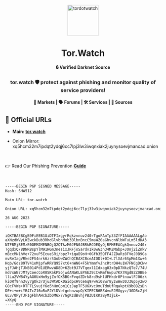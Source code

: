 <p align="center"><img src="https://avatars.githubusercontent.com/u/131911538" alt="tordotwatch" width="100" height="100"></p>

<h1 align="center">Tor.Watch</h1>

<div align="center">
	<strong>🔒 Verified Darknet Source</strong>
</div>

<div align="center">
	<h3>tor.watch 🛡️ protect against phishing and monitor quality of service providers!</h3>
</div>

<div align="center">
	<h4>🛒 Markets | 🗣️ Forums | 🛠️ Services | 🔌 Sources</h4>
</div>

## 🔗 Official URLs

- <strong>Main: [tor.watch](https://tor.watch)</strong>

- Onion Mirror: xq5hcm32m7ipdqt2ydqj6cc7lpj3lw3iwqnxiak2juynysoevjmancad.onion
	
<br />

👉 Read Our Phishing Prevention **[Guide](https://tor.watch/prevention.html)**

<br />

```bash
-----BEGIN PGP SIGNED MESSAGE-----
Hash: SHA512

Main URL: tor.watch

Onion URL: xq5hcm32m7ipdqt2ydqj6cc7lpj3lw3iwqnxiak2juynysoevjmancad.onion

26 AUG 2023

-----BEGIN PGP SIGNATURE-----

iQKTBAEBCgB9FiEEB1GiDTFIxgyrRqkzvnuv240rTgoFAmTp33ZfFIAAAAAALgAo
aXNzdWVyLWZwckBub3RhdGlvbnMub3BlbnBncC5maWZ0aGhvcnNlbWFuLm5ldDA3
NTFBMjBEMzE0OEM2MENBQjQ2QTkzM0JFN0JBRkRCOEQyQjRFMEEACgkQvnuv240r
TgqdxQ/8DNR8spYlM91HGm3nesixJRFjoSardv1k0wG3n34MZMabp+JOnj2iZnkV
mBccMN1hVe+72xuP5EcueSRi/bpz7+iqaB9oH+0Gfb35QFF4JZDaRz8FVeJ0B9Ga
mvReIagVRke2FS4nrk6zrSGobwZWChQIBAXCBceAIODl+0I+L7lXAr6SpMm1Xw+6
Hqb/Gdz89TV41oMjpfwRRYQ957xt6+nWN6+F5kYmmfvJhcRtrDH4u1W7FNCgDCNw
yjFJAHjTJkB014Pd1UERwvWD8D+6Zbt9J7VTqexl1Idxag03x0pD7NkzQTe7/74U
md7xWB7JMTyCoecCoR05KakPSojwdANaKLEPAEZ9cCvKmf6wpu7KX7Ngd8ZZ0BEe
llLu2VW84YyAG0UxHm9yjZnfOX5BOrFvqdZDrk8rd9sHlUFHkdr0PtnuwlFJ06zk
kiORf9nn3vy7gOk3/UjuJWtADk0aidpxHVce6q9/wAi08wr8yzwWw30J3Gp5y2wO
GOcFVWe+RTFTLSvujY6o5hHnGpm1CzJapTF5U6XvcOmuTdnUfRqakptX9b0B2sDn
DE+i+m+iYB4TcZ16oRxFJYlDVefgnhnzwpO/KIPECB6BSWvuEJMGgyz/3GDBcZjN
GLv/0PyTJFIgFbhAHcbZbOM6x7/GgKzdBvhjPBZUIKKzByMIjLk=
=XKyQ
-----END PGP SIGNATURE-----
```
